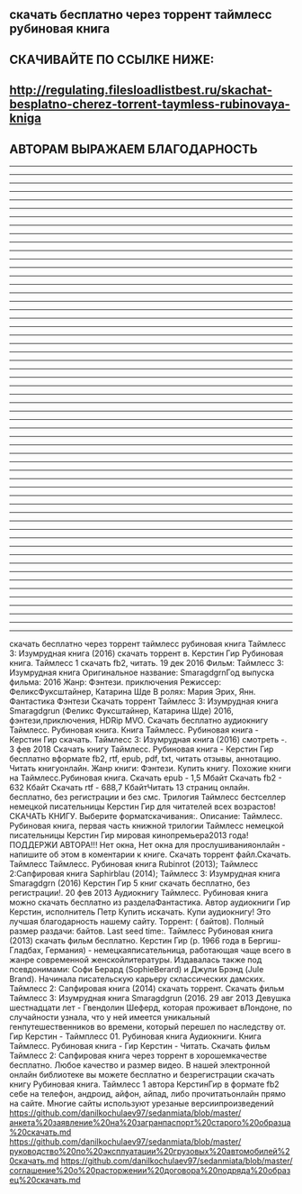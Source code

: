 скачать бесплатно через торрент таймлесс рубиновая книга
--------------------------------------------------
СКАЧИВАЙТЕ ПО ССЫЛКЕ НИЖЕ:
--------------------------------------------------
http://regulating.filesloadlistbest.ru/skachat-besplatno-cherez-torrent-taymless-rubinovaya-kniga
--------------------------------------------------
АВТОРАМ ВЫРАЖАЕМ БЛАГОДАРНОСТЬ
--------------------------------------------------
--------------------------------------------------
--------------------------------------------------
--------------------------------------------------
--------------------------------------------------
--------------------------------------------------
--------------------------------------------------
--------------------------------------------------
--------------------------------------------------
--------------------------------------------------
--------------------------------------------------
--------------------------------------------------
--------------------------------------------------
--------------------------------------------------
--------------------------------------------------
--------------------------------------------------
--------------------------------------------------
--------------------------------------------------
--------------------------------------------------
--------------------------------------------------
--------------------------------------------------
--------------------------------------------------
--------------------------------------------------
--------------------------------------------------
--------------------------------------------------
--------------------------------------------------
--------------------------------------------------
--------------------------------------------------
--------------------------------------------------
--------------------------------------------------
--------------------------------------------------
--------------------------------------------------
--------------------------------------------------
--------------------------------------------------
--------------------------------------------------
--------------------------------------------------
--------------------------------------------------
--------------------------------------------------
--------------------------------------------------
--------------------------------------------------
--------------------------------------------------
--------------------------------------------------
--------------------------------------------------
--------------------------------------------------
--------------------------------------------------
--------------------------------------------------
--------------------------------------------------
--------------------------------------------------
--------------------------------------------------
--------------------------------------------------
--------------------------------------------------
--------------------------------------------------
--------------------------------------------------
--------------------------------------------------
--------------------------------------------------
--------------------------------------------------
--------------------------------------------------
скачать бесплатно через торрент таймлесс рубиновая книга Таймлесс 3: Изумрудная книга (2016) скачать торрент в. Керстин Гир Рубиновая книга. Таймлесс 1  скачать fb2, читать. 19 дек 2016  Фильм: Таймлесс 3: Изумрудная книга Оригинальное название: SmaragdgrnГод выпуска фильма: 2016 Жанр: Фэнтези. приключения Режиссер: ФеликсФуксштайнер, Катарина Шде В ролях: Мария Эрих, Янн. Фантастика  Фэнтези  Скачать торрент Таймлесс 3: Изумрудная книга Smaragdgrun (Феликс Фуксштайнер, Катарина Шде) 2016, фэнтези,приключения, HDRip MVO. Скачать бесплатно аудиокнигу Таймлесс. Рубиновая книга. Книга Таймлесс. Рубиновая книга - Керстин Гир скачать. Таймлесс 3: Изумрудная книга (2016) смотреть  -. 3 фев 2018  Скачать книгу Таймлесс. Рубиновая книга - Керстин Гир бесплатно вформате fb2, rtf, epub, pdf, txt, читать отзывы, аннотацию. Читать книгуонлайн. Жанр книги: Фэнтези. Купить книгу. Похожие книги на Таймлесс.Рубиновая книга. Cкачать epub - 1,5 Мбайт Cкачать fb2 - 632 Кбайт Cкачать rtf - 688,7 КбайтЧитать 13 страниц онлайн. бесплатно, без регистрации и без смс. Трилогия Таймлесс  бестселлер немецкой писательницы Керстин Гир для читателей всех возрастов!  СКАЧАТЬ КНИГУ. Выберите форматскачивания:. Описание: Таймлесс. Рубиновая книга, первая часть книжной трилогии Таймлесс немецкой писательницы Керстин Гир  мировая кинопремьера2013 года!  ПОДДЕРЖИ АВТОРА!!! Нет окна, Нет окна для прослушиванияонлайн - напишите об этом в коментарии к книге. Скачать торрент файл.Скачать. Таймлесс  Таймлесс. Рубиновая книга  Rubinrot (2013); Таймлесс 2:Сапфировая книга  Saphirblau (2014); Таймлесс 3: Изумрудная книга Smaragdgrn (2016)
Керстин Гир  5 книг скачать бесплатно, без регистрации!. 20 фев 2013  Аудиокнигу Таймлесс. Рубиновая книга можно скачать бесплатно из разделаФантастика. Автор аудиокниги Гир Керстин, исполнитель Петр  Купить искачать. Купи аудиокнигу! Это лучшая благодарность нашему сайту. Торрент: ( байтов). Полный размер раздачи: байтов. Last seed time:. Таймлесс Рубиновая книга (2013) скачать фильм бесплатно. Керстин Гир (р. 1966 года в Бергиш-Гладбах, Германия) - немецкаяписательница, работающая чаще всего в жанре современной женскойлитературы. Издавалась также под псевдонимами: Софи Берард (SophieBerard) и Джули Брэнд (Jule Brand). Начинала писательскую карьеру склассических дамских. Таймлесс 2: Сапфировая книга (2014) скачать торрент. Скачать фильм Таймлесс 3: Изумрудная книга  Smaragdgrun (2016. 29 авг 2013  Девушка шестнадцати лет - Гвендолин Шеферд, которая проживает вЛондоне, по случайности узнала, что у ней имеется уникальный генпутешественников во времени, который перешел по наследству от. Гир Керстин - Таймплесс 01. Рубиновая книга  Аудиокниги. Книга Таймлесс. Рубиновая книга - Гир Керстин - Читать. Скачать фильм Таймлесс 2: Сапфировая книга через торрент в хорошемкачестве бесплатно. Любое качество и размер видео. В нашей электронной онлайн библиотеке вы можете бесплатно и безрегистрации скачать книгу Рубиновая книга. Таймлесс 1 автора КерстинГир в формате fb2 себе на телефон, андроид, айфон, айпад, либо прочитатьонлайн прямо на сайте. Многие сайты используют урезаные версиипроизведений
https://github.com/danilkochulaev97/sedanmiata/blob/master/анкета%20заявление%20на%20загранпаспорт%20старого%20образца%20скачать.md
https://github.com/danilkochulaev97/sedanmiata/blob/master/руководство%20по%20эксплуатации%20грузовых%20автомобилей%20скачать.md
https://github.com/danilkochulaev97/sedanmiata/blob/master/соглашение%20о%20расторжении%20договора%20подряда%20образец%20скачать.md